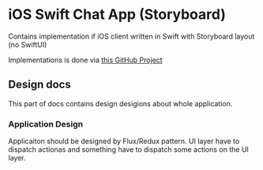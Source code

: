 # iOS Swift Chat App (Storyboard)

Contains implementation if iOS client written in  Swift with Storyboard layout (no SwiftUI)

Implementations is done via [this GitHub Project](https://github.com/users/LastSprint/projects/1)

## Design docs

This part of docs contains design desigions about whole application.

### Application Design

Applicaiton should be designed by Flux/Redux pattern. UI layer have to dispatch actionas and something have to dispatch some actions on the UI layer.



